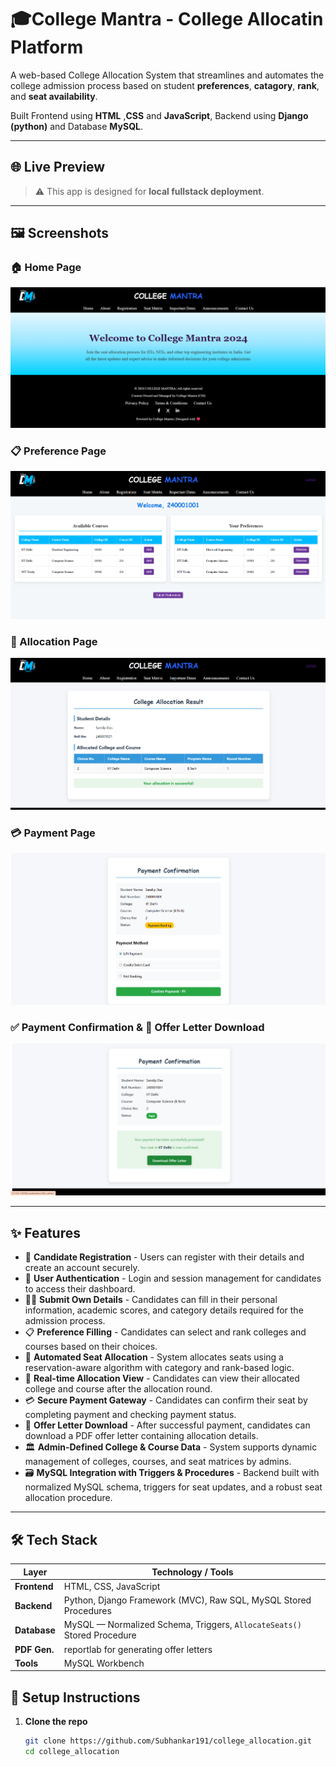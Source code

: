 # 🎓College Mantra - College Allocatin Platform

A web-based College Allocation System that streamlines and automates the college admission process based on student **preferences**, **catagory**, **rank**, and **seat availability**.

Built Frontend using **HTML** ,**CSS** and **JavaScript**, Backend using **Django (python)** and Database **MySQL**.

---

## 🌐 Live Preview

> ⚠️ This app is designed for **local fullstack deployment**.

---

## 🖼️ Screenshots

### 🏠 Home Page  
![Home page](screenshots/Screenshot_1.png)

### 📋 Preference Page  
![Preference page](screenshots/Screenshot_2.png)

### 🎯 Allocation Page  
![Allocation page](screenshots/Screenshot_3.png)

### 💳 Payment Page  
![Payment page](screenshots/Screenshot_4.png)

### ✅ Payment Confirmation & 📄 Offer Letter Download  
![Payment Confirm and download Offer Letter page](screenshots/Screenshot_5.png)

---

## ✨ Features

- 📝 **Candidate Registration** - Users can register with their details and create an account securely.
- 🔐 **User Authentication** - Login and session management for candidates to access their dashboard.
- 🧑‍💼 **Submit Own Details** - Candidates can fill in their personal information, academic scores, and category details required for the admission process.
- 📋 **Preference Filling** - Candidates can select and rank colleges and courses based on their choices.
- 🧮 **Automated Seat Allocation** - System allocates seats using a reservation-aware algorithm with category and rank-based logic.
- 🎯 **Real-time Allocation View** - Candidates can view their allocated college and course after the allocation round.
- 💳 **Secure Payment Gateway** - Candidates can confirm their seat by completing payment and checking payment status.
- 📄 **Offer Letter Download** - After successful payment, candidates can download a PDF offer letter containing allocation details.
- 🏛️ **Admin-Defined College & Course Data** - System supports dynamic management of colleges, courses, and seat matrices by admins.
- 🗃️ **MySQL Integration with Triggers & Procedures** - Backend built with normalized MySQL schema, triggers for seat updates, and a robust seat allocation procedure.

---

## 🛠️ Tech Stack

| Layer        | Technology / Tools                                                                 |
|--------------|-------------------------------------------------------------------------------------|
| **Frontend** | HTML, CSS, JavaScript             |
| **Backend**  | Python, Django Framework (MVC), Raw SQL, MySQL Stored Procedures                 |
| **Database** | MySQL — Normalized Schema, Triggers, `AllocateSeats()` Stored Procedure            |
| **PDF Gen.** | reportlab for generating offer letters     |
| **Tools**    | MySQL Workbench          |




## 🧪 Setup Instructions

1. **Clone the repo**
   ```bash
   git clone https://github.com/Subhankar191/college_allocation.git
   cd college_allocation
